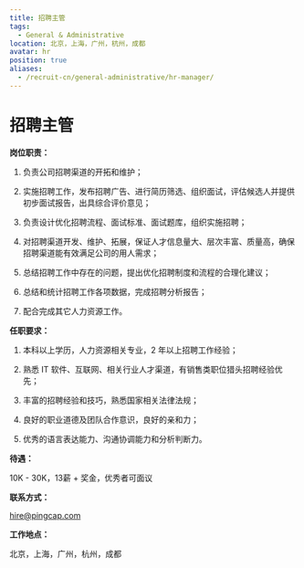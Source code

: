 ```yaml
---
title: 招聘主管
tags:
  - General & Administrative
location: 北京，上海，广州，杭州，成都
avatar: hr
position: true
aliases:
  - /recruit-cn/general-administrative/hr-manager/
---
```


# 招聘主管

**岗位职责：**

1. 负责公司招聘渠道的开拓和维护；

2. 实施招聘工作，发布招聘广告、进行简历筛选、组织面试，评估候选人并提供初步面试报告，出具综合评价意见；

3. 负责设计优化招聘流程、面试标准、面试题库，组织实施招聘；

4. 对招聘渠道开发、维护、拓展，保证人才信息量大、层次丰富、质量高，确保招聘渠道能有效满足公司的用人需求；

5. 总结招聘工作中存在的问题，提出优化招聘制度和流程的合理化建议；

6. 总结和统计招聘工作各项数据，完成招聘分析报告；

7. 配合完成其它人力资源工作。

**任职要求：**

1. 本科以上学历，人力资源相关专业，2 年以上招聘工作经验； 

2. 熟悉 IT 软件、互联网、相关行业人才渠道，有销售类职位猎头招聘经验优先； 

3. 丰富的招聘经验和技巧，熟悉国家相关法律法规； 

4. 良好的职业道德及团队合作意识，良好的亲和力； 

5. 优秀的语言表达能力、沟通协调能力和分析判断力。

**待遇：**

10K - 30K，13薪 + 奖金，优秀者可面议

**联系方式：**

hire@pingcap.com

**工作地点：**

北京，上海，广州，杭州，成都
